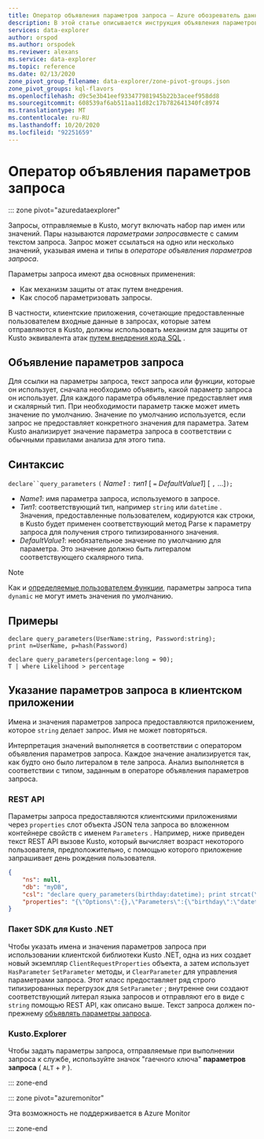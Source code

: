 ```yaml
---
title: Оператор объявления параметров запроса — Azure обозреватель данных
description: В этой статье описывается инструкция объявления параметров запроса в обозреватель данных Azure.
services: data-explorer
author: orspod
ms.author: orspodek
ms.reviewer: alexans
ms.service: data-explorer
ms.topic: reference
ms.date: 02/13/2020
zone_pivot_group_filename: data-explorer/zone-pivot-groups.json
zone_pivot_groups: kql-flavors
ms.openlocfilehash: d9c5e3b41eef933477981945b22b3aceef958dd8
ms.sourcegitcommit: 608539af6ab511aa11d82c17b782641340fc8974
ms.translationtype: MT
ms.contentlocale: ru-RU
ms.lasthandoff: 10/20/2020
ms.locfileid: "92251659"
---
```

# <a name="query-parameters-declaration-statement"></a>Оператор объявления параметров запроса

::: zone pivot="azuredataexplorer"

Запросы, отправляемые в Kusto, могут включать набор пар имен или значений. Пары называются *параметрами запроса*вместе с самим текстом запроса. Запрос может ссылаться на одно или несколько значений, указывая имена и типы в *операторе объявления параметров запроса*.

Параметры запроса имеют два основных применения:

* Как механизм защиты от атак путем внедрения.
* Как способ параметризовать запросы.

В частности, клиентские приложения, сочетающие предоставленные пользователем входные данные в запросах, которые затем отправляются в Kusto, должны использовать механизм для защиты от Kusto эквивалента атак [путем внедрения кода SQL](https://en.wikipedia.org/wiki/SQL_injection) .

## <a name="declaring-query-parameters"></a>Объявление параметров запроса

Для ссылки на параметры запроса, текст запроса или функции, которые он использует, сначала необходимо объявить, какой параметр запроса он использует. Для каждого параметра объявление предоставляет имя и скалярный тип. При необходимости параметр также может иметь значение по умолчанию. Значение по умолчанию используется, если запрос не предоставляет конкретного значения для параметра. Затем Kusto анализирует значение параметра запроса в соответствии с обычными правилами анализа для этого типа.

## <a name="syntax"></a>Синтаксис

`declare``query_parameters` `(` *Name1* `:` *тип1* [ `=` *DefaultValue1*] [ `,` ...]`);`

* *Name1*: имя параметра запроса, используемого в запросе.
* *Тип1*: соответствующий тип, например `string` или `datetime` .
  Значения, предоставленные пользователем, кодируются как строки, в Kusto будет применен соответствующий метод Parse к параметру запроса для получения строго типизированного значения.
* *DefaultValue1*: необязательное значение по умолчанию для параметра. Это значение должно быть литералом соответствующего скалярного типа.

> [!NOTE]
> Как и [определяемые пользователем функции](functions/user-defined-functions.md), параметры запроса типа `dynamic` не могут иметь значения по умолчанию.

## <a name="examples"></a>Примеры

```kusto
declare query_parameters(UserName:string, Password:string);
print n=UserName, p=hash(Password)
```

```kusto
declare query_parameters(percentage:long = 90);
T | where Likelihood > percentage
```

## <a name="specifying-query-parameters-in-a-client-application"></a>Указание параметров запроса в клиентском приложении

Имена и значения параметров запроса предоставляются приложением, которое `string` делает запрос. Имя не может повторяться.

Интерпретация значений выполняется в соответствии с оператором объявления параметров запроса. Каждое значение анализируется так, как будто оно было литералом в теле запроса. Анализ выполняется в соответствии с типом, заданным в операторе объявления параметров запроса.

### <a name="rest-api"></a>REST API

Параметры запроса предоставляются клиентскими приложениями через `properties` слот объекта JSON тела запроса во вложенном контейнере свойств с именем `Parameters` . Например, ниже приведен текст REST API вызове Kusto, который вычисляет возраст некоторого пользователя, предположительно, с помощью которого приложение запрашивает день рождения пользователя.

``` json
{
    "ns": null,
    "db": "myDB",
    "csl": "declare query_parameters(birthday:datetime); print strcat(\"Your age is: \", tostring(now() - birthday))",
    "properties": "{\"Options\":{},\"Parameters\":{\"birthday\":\"datetime(1970-05-11)\",\"courses\":\"dynamic(['Java', 'C++'])\"}}"
}
```

### <a name="kusto-net-sdk"></a>Пакет SDK для Kusto .NET

Чтобы указать имена и значения параметров запроса при использовании клиентской библиотеки Kusto .NET, одна из них создает новый экземпляр `ClientRequestProperties` объекта, а затем использует `HasParameter` `SetParameter` методы, и `ClearParameter` для управления параметрами запроса. Этот класс предоставляет ряд строго типизированных перегрузок для `SetParameter` ; внутренне они создают соответствующий литерал языка запросов и отправляют его в виде с `string` помощью REST API, как описано выше. Текст запроса должен по-прежнему [объявлять параметры запроса](#declaring-query-parameters).

### <a name="kustoexplorer"></a>Kusto.Explorer

Чтобы задать параметры запроса, отправляемые при выполнении запроса к службе, используйте значок "гаечного ключа" **параметров запроса** ( `ALT`  +  `P` ).

::: zone-end

::: zone pivot="azuremonitor"

Эта возможность не поддерживается в Azure Monitor

::: zone-end
